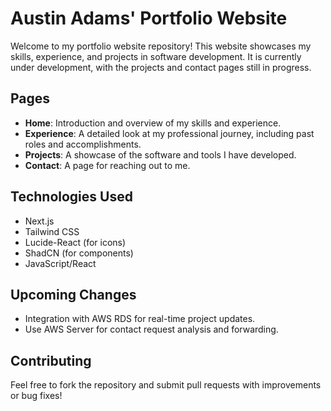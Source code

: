 # Austin Adams' Portfolio Website

Welcome to my portfolio website repository! This website showcases my skills, experience, and projects in software development. It is currently under development, with the projects and contact pages still in progress.

## Pages

- **Home**: Introduction and overview of my skills and experience.
- **Experience**: A detailed look at my professional journey, including past roles and accomplishments.
- **Projects**: A showcase of the software and tools I have developed.
- **Contact**: A page for reaching out to me.

## Technologies Used

- Next.js
- Tailwind CSS
- Lucide-React (for icons)
- ShadCN (for components)
- JavaScript/React

## Upcoming Changes

- Integration with AWS RDS for real-time project updates.
- Use AWS Server for contact request analysis and forwarding.

## Contributing

Feel free to fork the repository and submit pull requests with improvements or bug fixes!
